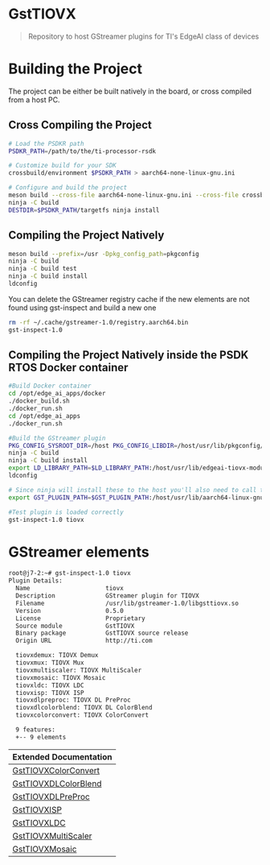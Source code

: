 # GstTIOVX
> Repository to host GStreamer plugins for TI's EdgeAI class of devices

# Building the Project

The project can be either be built natively in the board, or cross compiled from a host PC.

## Cross Compiling the Project

```bash
# Load the PSDKR path
PSDKR_PATH=/path/to/the/ti-processor-rsdk

# Customize build for your SDK
crossbuild/environment $PSDKR_PATH > aarch64-none-linux-gnu.ini

# Configure and build the project
meson build --cross-file aarch64-none-linux-gnu.ini --cross-file crossbuild/crosscompile.ini
ninja -C build
DESTDIR=$PSDKR_PATH/targetfs ninja install
```

## Compiling the Project Natively

```bash
meson build --prefix=/usr -Dpkg_config_path=pkgconfig
ninja -C build
ninja -C build test
ninja -C build install
ldconfig
```
You can delete the GStreamer registry cache if the new elements are not found
using gst-inspect and build a new one

```bash
rm -rf ~/.cache/gstreamer-1.0/registry.aarch64.bin
gst-inspect-1.0
```

## Compiling the Project Natively inside the PSDK RTOS Docker container
```bash
#Build Docker container
cd /opt/edge_ai_apps/docker
./docker_build.sh
./docker_run.sh
cd /opt/edge_ai_apps
./docker_run.sh

#Build the GStreamer plugin
PKG_CONFIG_SYSROOT_DIR=/host PKG_CONFIG_LIBDIR=/host/usr/lib/pkgconfig/ meson build --prefix=/host/usr -Dpkg_config_path=pkgconfig
ninja -C build
ninja -C build install
export LD_LIBRARY_PATH=$LD_LIBRARY_PATH:/host/usr/lib/edgeai-tiovx-modules/:/host/usr/lib/aarch64-linux-gnu # This will also be needed before running the element in another terminal for example
ldconfig

# Since ninja will install these to the host you'll also need to call the following command before running a pipeline. "/host/usr/lib/aarch64-linux-gnu/gstreamer-1.0/" is not a standard GStreamer installation path
export GST_PLUGIN_PATH=$GST_PLUGIN_PATH:/host/usr/lib/aarch64-linux-gnu/gstreamer-1.0/

#Test plugin is loaded correctly
gst-inspect-1.0 tiovx
```

# GStreamer elements
```bash
root@j7-2:~# gst-inspect-1.0 tiovx
Plugin Details:
  Name                     tiovx
  Description              GStreamer plugin for TIOVX
  Filename                 /usr/lib/gstreamer-1.0/libgsttiovx.so
  Version                  0.5.0
  License                  Proprietary
  Source module            GstTIOVX
  Binary package           GstTIOVX source release
  Origin URL               http://ti.com

  tiovxdemux: TIOVX Demux
  tiovxmux: TIOVX Mux
  tiovxmultiscaler: TIOVX MultiScaler
  tiovxmosaic: TIOVX Mosaic
  tiovxldc: TIOVX LDC
  tiovxisp: TIOVX ISP
  tiovxdlpreproc: TIOVX DL PreProc
  tiovxdlcolorblend: TIOVX DL ColorBlend
  tiovxcolorconvert: TIOVX ColorConvert

  9 features:
  +-- 9 elements

```

| Extended Documentation |
| -----------   |
| [GstTIOVXColorConvert](https://github.com/TexasInstruments/edgeai-gst-plugins/wiki/tiovxcolorconvert)   |
| [GstTIOVXDLColorBlend](https://github.com/TexasInstruments/edgeai-gst-plugins/wiki/tiovxdlcolorblend)   |
| [GstTIOVXDLPreProc](https://github.com/TexasInstruments/edgeai-gst-plugins/wiki/tiovxdlpreproc)   |
| [GstTIOVXISP](https://github.com/TexasInstruments/edgeai-gst-plugins/wiki/tiovxisp)   |
| [GstTIOVXLDC](https://github.com/TexasInstruments/edgeai-gst-plugins/wiki/tiovxldc)   |
| [GstTIOVXMultiScaler](https://github.com/TexasInstruments/edgeai-gst-plugins/wiki/tiovxmultiscaler)   |
| [GstTIOVXMosaic](https://github.com/TexasInstruments/edgeai-gst-plugins/wiki/tiovxmosaic)   |
